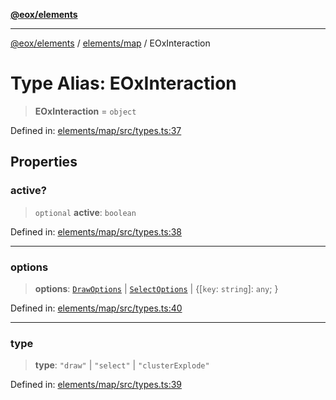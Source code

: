 [**@eox/elements**](../../../README.md)

***

[@eox/elements](../../../modules.md) / [elements/map](../README.md) / EOxInteraction

# Type Alias: EOxInteraction

> **EOxInteraction** = `object`

Defined in: [elements/map/src/types.ts:37](https://github.com/EOX-A/EOxElements/blob/06d2a3f117adcd4ad69f31388ca5094d06b1baf6/elements/map/src/types.ts#L37)

## Properties

### active?

> `optional` **active**: `boolean`

Defined in: [elements/map/src/types.ts:38](https://github.com/EOX-A/EOxElements/blob/06d2a3f117adcd4ad69f31388ca5094d06b1baf6/elements/map/src/types.ts#L38)

***

### options

> **options**: [`DrawOptions`](DrawOptions.md) \| [`SelectOptions`](SelectOptions.md) \| \{\[`key`: `string`\]: `any`; \}

Defined in: [elements/map/src/types.ts:40](https://github.com/EOX-A/EOxElements/blob/06d2a3f117adcd4ad69f31388ca5094d06b1baf6/elements/map/src/types.ts#L40)

***

### type

> **type**: `"draw"` \| `"select"` \| `"clusterExplode"`

Defined in: [elements/map/src/types.ts:39](https://github.com/EOX-A/EOxElements/blob/06d2a3f117adcd4ad69f31388ca5094d06b1baf6/elements/map/src/types.ts#L39)
